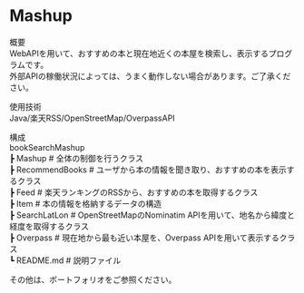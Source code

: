 # Mashup

概要  
WebAPIを用いて、おすすめの本と現在地近くの本屋を検索し、表示するプログラムです。  
外部APIの稼働状況によっては、うまく動作しない場合があります。ご了承ください。  
  
使用技術  
Java/楽天RSS/OpenStreetMap/OverpassAPI  
  
構成  
bookSearchMashup  
┣ Mashup          # 全体の制御を行うクラス  
┣ RecommendBooks  # ユーザから本の情報を聞き取り、おすすめの本を表示するクラス  
┣ Feed            # 楽天ランキングのRSSから、おすすめの本を取得するクラス  
┣ Item            # 本の情報を格納するデータの構造  
┣ SearchLatLon    # OpenStreetMapのNominatim APIを用いて、地名から緯度と経度を取得するクラス  
┣ Overpass        # 現在地から最も近い本屋を、Overpass APIを用いて表示するクラス  
┗ README.md       # 説明ファイル  
  
その他は、ポートフォリオをご参照ください。
